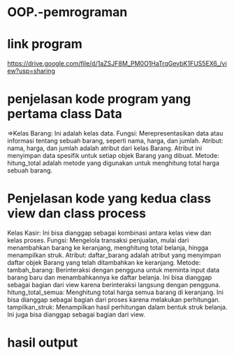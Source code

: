 # OOP.-pemrograman

# link program #
https://drive.google.com/file/d/1aZSJF8M_PM0O1HaTrqGevbK1FUS5EX6_/view?usp=sharing



# penjelasan kode program yang pertama class Data #
=>Kelas Barang:
Ini adalah kelas data.
Fungsi: Merepresentasikan data atau informasi tentang sebuah barang, seperti nama, harga, dan jumlah.
Atribut: nama, harga, dan jumlah adalah atribut dari kelas Barang. Atribut ini menyimpan data spesifik untuk setiap objek Barang yang dibuat.
Metode: hitung_total adalah metode yang digunakan untuk menghitung total harga sebuah barang.

# Penjelasan kode yang kedua class view dan class process #
Kelas Kasir:
Ini bisa dianggap sebagai kombinasi antara kelas view dan kelas proses.
Fungsi: Mengelola transaksi penjualan, mulai dari menambahkan barang ke keranjang, menghitung total belanja, hingga menampilkan struk.
Atribut: daftar_barang adalah atribut yang menyimpan daftar objek Barang yang telah ditambahkan ke keranjang.
Metode:
tambah_barang: Berinteraksi dengan pengguna untuk meminta input data barang baru dan menambahkannya ke daftar belanja. Ini bisa dianggap sebagai bagian dari view karena berinteraksi langsung dengan pengguna.
hitung_total_semua: Menghitung total harga semua barang di keranjang. Ini bisa dianggap sebagai bagian dari proses karena melakukan perhitungan.
tampilkan_struk: Menampilkan hasil perhitungan dalam bentuk struk belanja. Ini juga bisa dianggap sebagai bagian dari view.

# hasil output #
